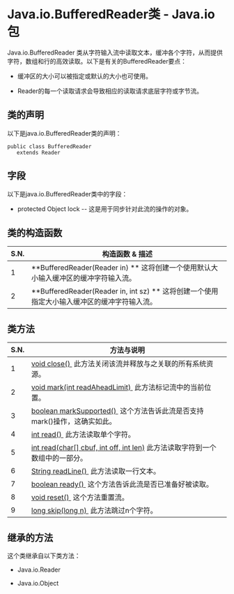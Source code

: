 # Java.io.BufferedReader类 - Java.io包

Java.io.BufferedReader 类从字符输入流中读取文本，缓冲各个字符，从而提供字符，数组和行的高效读取。以下是有关的BufferedReader要点：

*   缓冲区的大小可以被指定或默认的大小也可使用。

*   Reader的每一个读取请求会导致相应的读取请求底层字符或字节流。

## 类的声明

以下是java.io.BufferedReader类的声明：

```
public class BufferedReader
   extends Reader
```

## 字段

以下是java.io.BufferedReader类中的字段：

*   protected Object lock -- 这是用于同步针对此流的操作的对象。

## 类的构造函数

| S.N. | 构造函数 & 描述 |
| --- | --- |
| 1 | **BufferedReader(Reader in) ** 这将创建一个使用默认大小输入缓冲区的缓冲字符输入流。 |
| 2 | **BufferedReader(Reader in, int sz) ** 这将创建一个使用指定大小输入缓冲区的缓冲字符输入流。 |

## 类方法

| S.N. | 方法与说明 |
| --- | --- |
| 1 | [void close() ](http://www.yiibai.com/java/io/bufferedreader_close.html) 此方法关闭该流并释放与之关联的所有系统资源。 |
| 2 | [void mark(int readAheadLimit) ](http://www.yiibai.com/java/io/bufferedreader_mark.html) 此方法标记流中的当前位置。 |
| 3 | [boolean markSupported() ](http://www.yiibai.com/java/io/bufferedreader_marksupported.html) 这个方法告诉此流是否支持mark()操作，这确实如此。 |
| 4 | [int read() ](http://www.yiibai.com/java/io/bufferedreader_read_char.html) 此方法读取单个字符。 |
| 5 | [int read(char[] cbuf, int off, int len)](http://www.yiibai.com/java/io/bufferedreader_read_char_len.html) 此方法读取字符到一个数组中的一部分。 |
| 6 | [String readLine() ](http://www.yiibai.com/java/io/bufferedreader_readline.html) 此方法读取一行文本。 |
| 7 | [boolean ready() ](http://www.yiibai.com/java/io/bufferedreader_ready.html) 这个方法告诉此流是否已准备好被读取。 |
| 8 | [void reset() ](http://www.yiibai.com/java/io/bufferedreader_reset.html) 这个方法重置流。 |
| 9 | [long skip(long n) ](http://www.yiibai.com/java/io/bufferedreader_skip.html) 此方法跳过n个字符。 |

## 继承的方法

这个类继承自以下类方法：

*   Java.io.Reader

*   Java.io.Object


